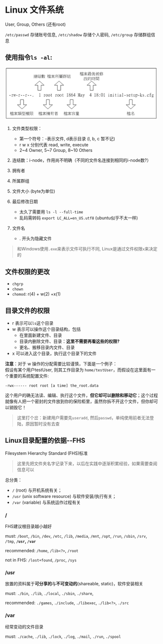 # Linux 文件系统

User, Group, Others (还有root)

`/etc/passwd` 存储账号信息, `/etc/shadow` 存储个人密码, `/etc/group` 存储群组信息

## 使用指令```ls -al```:

![](filer_ls.png)


1. 文件类型权限：

    - 第一个符号：-表示文件, d表示目录 (l, b, c 暂不记)
    - r w x 分别代表 read, write, execute
    - 2~4 Owner, 5~7 Group, 8~10 Others

2. 连结数：i-node，作用尚不明确（不同的文件名连接到相同的i-node数?）

3. 拥有者
4. 所属群组
5. 文件大小 (byte为单位)
6. 最后修改日期

    - 太久了需要用 ```ls -l --full-time```
    - 乱码需转码 ```export LC_ALL=en_US.utf8``` (ubuntu似乎不太一样)

7. 文件名
    - . 开头为隐藏文件


> 和Windows使用`.exe`来表示文件可执行不同, Linux是通过文件权限`x`来决定的

## 文件权限的更改
- `chgrp`
- `chown`
- `chomod`: r(4) + w(2) +x(1)


## 目录文件的权限

- r 表示可以`ls`这个目录
- w 表示可以操作这个目录结构，包括
    - 在里面新建文件、目录
    - 目录内删除文件、目录：**这里不需要再看这些的权限?**
    - 更名、搬移目录内文件、目录
- x 可以进入这个目录，执行这个目录下的文件

**注意**：对于 w 操作的分配需要比较谨慎，下面是一个例子：<br>
假设有某个用户testUser, 则其工作目录为 `home/testUser`，而假设在这里面有一个重要的系统配置文件:
```
-rwx------ root root [a time] the_root.data
``` 
这个用户的确无法读、编辑、执行这个文件，**但它却可以删除和移动它**；这个过程就像有人把一个密封的文件放到你的保险柜里，虽然你拆不开这个文件，但你却可以销毁它！

> 这里打个岔：新建用户需要先`useradd`, 然后`passwd`，单纯使用前者无法登陆，原因暂时没有去查

## Linux目录配置的依据--FHS

Filesystem Hierarchy Standard (FHS)标准

> 这里先把文件夹名字记录下来，以后在实践中逐渐积累经验，如果需要查阅信息可以

总分类：
- `/` (root) 与开机系统有关；
- `/usr` (unix software resource) 与软件安装/执行有关；
- `/var` (variable) 与系统运作过程有关

### /

FHS建议根目录越小越好

must: `/boot`, `/bin`, `/dev`, `/etc`, `/lib`, `/media`, `/mnt`, `/opt`, `/run`, `/sbin`, `/srv`, `/tmp`, **`/usr`, `/var`**

recommended: `/home`, `/lib<?>`, `/root`

not in FHS: `/lost+found`, `/proc`, `/sys`

### /usr

放置的资料属于**可分享的**与**不可变动的**(shareable, static)，软件安装相关

must: `./bin`, `./lib`, `./local`, `./sbin`, `./share`, 

recommended: `./games`, `./include`, `./libexec`, `./lib<?>`,  `./src`

### /var

经常变动的文件目录

must: `./cache`, `./lib`, `./lock`, `./log`, `./mail`, `./run`, `./spool`